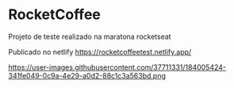 # RocketCoffee

Projeto de teste realizado na maratona rocketseat

Publicado no netlify
https://rocketcoffeetest.netlify.app/


https://user-images.githubusercontent.com/37711331/184005424-341fe049-0c9a-4e29-a0d2-88c1c3a563bd.png
